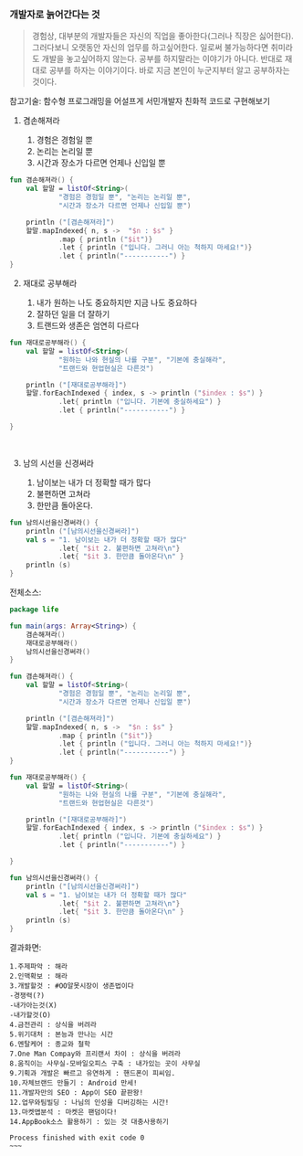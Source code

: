 ### 개발자로 늙어간다는 것

> 경험상, 대부분의 개발자들은 자신의 직업을 좋아한다(그러나 직장은 싫어한다). 그러다보니 오랫동안 자신의 업무를 하고싶어한다. 일로써 불가능하다면 취미라도 개발을 놓고싶어하지 않는다. 공부를 하지말라는 이야기가 아니다. 반대로 재대로 공부를 하자는 이야기이다.  바로 지금 본인이 누군지부터 알고 공부하자는 것이다.

참고기술:
함수형 프로그래밍을 어설프게 서민개발자 친화적 코드로 구현해보기


1. 겸손해져라

   1. 경험은 경험일 뿐
   2. 논리는 논리일 뿐
   3. 시간과 장소가 다르면 언제나 신입일 뿐


~~~kotlin
fun 겸손해져라() {
    val 할말 = listOf<String>(
            "경험은 경험일 뿐", "논리는 논리일 뿐",
            "시간과 장소가 다르면 언제나 신입일 뿐")

    println ("[겸손해져라]")
    할말.mapIndexed{ n, s ->  "$n : $s" }
            .map { println ("$it")}
            .let { println ("입니다. 그러니 아는 척하지 마세요!")}
            .let { println("-----------") }
}
~~~


2. 재대로 공부해라

   1. 내가 원하는 나도 중요하지만 지금 나도 중요하다
   2. 잘하던 일을 더 잘하기
   3. 트랜드와 생존은 엄연히 다르다

~~~kotlin
fun 재대로공부해라() {
    val 할말 = listOf<String>(
            "원하는 나와 현실의 나를 구분", "기본에 충실해라",
            "트랜드와 현업현실은 다른것")

    println ("[재대로공부해라]")
    할말.forEachIndexed { index, s -> println ("$index : $s") }
            .let{ println ("입니다. 기본에 충실하세요") }
            .let { println("-----------") }

}
~~~
   ​

3. 남의 시선을 신경써라

   1. 남이보는 내가 더 정확할 때가 많다
   2. 불편하면 고쳐라
   3. 한만큼 돌아온다.

~~~kotlin
fun 남의시선을신경써라() {
    println ("[남의시선을신경써라]")
    val s = "1. 남이보는 내가 더 정확할 때가 많다"
            .let{ "$it 2. 불편하면 고쳐라\n"}
            .let{ "$it 3. 한만큼 돌아온다\n" }
    println (s)
}

~~~

전체소스:

~~~kotlin
package life

fun main(args: Array<String>) {
    겸손해져라()
    재대로공부해라()
    남의시선을신경써라()
}

fun 겸손해져라() {
    val 할말 = listOf<String>(
            "경험은 경험일 뿐", "논리는 논리일 뿐",
            "시간과 장소가 다르면 언제나 신입일 뿐")

    println ("[겸손해져라]")
    할말.mapIndexed{ n, s ->  "$n : $s" }
            .map { println ("$it")}
            .let { println ("입니다. 그러니 아는 척하지 마세요!")}
            .let { println("-----------") }
}

fun 재대로공부해라() {
    val 할말 = listOf<String>(
            "원하는 나와 현실의 나를 구분", "기본에 충실해라",
            "트랜드와 현업현실은 다른것")

    println ("[재대로공부해라]")
    할말.forEachIndexed { index, s -> println ("$index : $s") }
            .let{ println ("입니다. 기본에 충실하세요") }
            .let { println("-----------") }

}

fun 남의시선을신경써라() {
    println ("[남의시선을신경써라]")
    val s = "1. 남이보는 내가 더 정확할 때가 많다"
            .let{ "$it 2. 불편하면 고쳐라\n"}
            .let{ "$it 3. 한만큼 돌아온다\n" }
    println (s)
}

~~~


결과화면:

~~~
1.주제파악 : 해라
2.인맥확보 : 해라
3.개발할것 : #OO알못시장이 생존법이다
-경쟁력(?)
-내가아는것(X)
-내가할것(O)
4.금전관리 : 상식을 버려라
5.위기대처 : 본능과 만나는 시간
6.멘탈케어 : 종교와 철학
7.One Man Compay와 프리랜서 차이 : 상식을 버려라
8.움직이는 사무실-모바일오피스 구축 : 내가있는 곳이 사무실
9.기획과 개발은 빠르고 유연하게 : 핸드폰이 피씨임.
10.자체브랜드 만들기 : Android 만세!
11.개발자만의 SEO : App이 SEO 끝판왕!
12.업무와팀빌딩 : 나님의 인성을 디버깅하는 시간!
13.마켓앱분석 : 마켓은 팬덤이다!
14.AppBook소스 활용하기 : 있는 것 대충사용하기

Process finished with exit code 0
~~~   ​